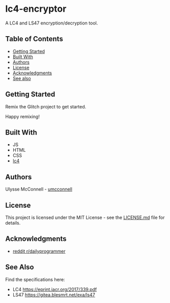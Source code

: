 # lc4-encryptor

A LC4 and LS47 encryption/decryption tool.

## Table of Contents

-   [Getting Started](#getting-started)
-   [Built With](#built-with)
-   [Authors](#authors)
-   [License](#license)
-   [Acknowledgments](#acknowledgments)
-   [See also](#see-also)

## Getting Started

Remix the Glitch project to get started.

Happy remixing!

## Built With

-   JS
-   HTML
-   CSS
-   [lc4](https://github.com/umcconnell/lc4)

## Authors

Ulysse McConnell - [umcconnell](https://github.com/umcconnell/)

## License

This project is licensed under the MIT License - see the
[LICENSE.md](LICENSE.md) file for details.

## Acknowledgments

-   [reddit r/dailyprogrammer](https://www.reddit.com/r/dailyprogrammer/comments/8jvbzg/20180516_challenge_361_intermediate_elsiefour/)

## See Also

Find the specifications here:

-   LC4 https://eprint.iacr.org/2017/339.pdf
-   LS47 https://gitea.blesmrt.net/exa/ls47